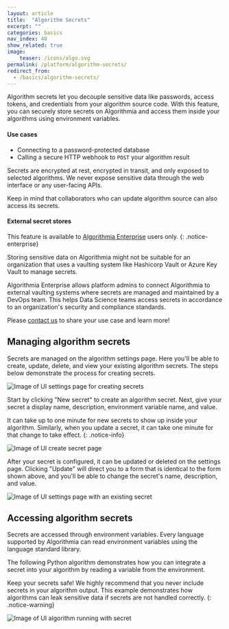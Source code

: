 ```yaml
---
layout: article
title:  "Algorithm Secrets"
excerpt: ""
categories: basics
nav_index: 40
show_related: true
image:
    teaser: /icons/algo.svg
permalink: /platform/algorithm-secrets/
redirect_from:
  - /basics/algorithm-secrets/
---
```


Algorithm secrets let you decouple sensitive data like passwords, access tokens, and credentials from your algorithm source code. With this feature, you can securely store secrets on Algorithmia and access them inside your algorithms using environment variables.

#### Use cases
  - Connecting to a password-protected database
  - Calling a secure HTTP webhook to `POST` your algorithm result

Secrets are encrypted at rest, encrypted in transit, and only exposed to selected algorithms. We never expose sensitive data through the web interface or any user-facing APIs.

Keep in mind that collaborators who can update algorithm source can also access its secrets.

#### External secret stores 

This feature is available to [Algorithmia Enterprise](/enterprise) users only.
{: .notice-enterprise}

Storing sensitive data on Algorithmia might not be suitable for an organization that uses a vaulting system like Hashicorp Vault or Azure Key Vault to manage secrets.

Algorithmia Enterprise allows platform admins to connect Algorithmia to external vaulting systems where secrets are managed and maintained by a DevOps team. This helps Data Science teams access secrets in accordance to an organization's security and compliance standards.

Please [contact us](/developers/faqs/how-do-i-connect-with-algorithmia) to share your use case and learn more!

## Managing algorithm secrets

Secrets are managed on the algorithm settings page. Here you'll be able to create, update, delete, and view your existing algorithm secrets. The steps below demonstrate the process for creating secrets.

![Image of UI settings page for creating secrets](/developers/images/post_images/algorithm_secrets/settings_page.png)

Start by clicking "New secret" to create an algorithm secret. Next, give your secret a display name, description, environment variable name, and value.

It can take up to one minute for new secrets to show up inside your algorithm. Similarly, when you update a secret, it can take one minute for that change to take effect.
{: .notice-info}

![Image of UI create secret page](/developers/images/post_images/algorithm_secrets/create_secret_page.png)

After your secret is configured, it can be updated or deleted on the settings page. Clicking "Update" will direct you to a form that is identical to the form shown above, and you'll be able to change the secret's name, description, and value.

![Image of UI settings page with an existing secret](/developers/images/post_images/algorithm_secrets/settings_page_with_secret.png)

## Accessing algorithm secrets

Secrets are accessed through environment variables. Every language supported by Algorithmia can read environment variables using the language standard library.

The following Python algorithm demonstrates how you can integrate a secret into your algorithm by reading a variable from the environment.

Keep your secrets safe! We highly recommend that you never include secrets in your algorithm output. This example demonstrates how algorithms can leak sensitive data if secrets are not handled correctly.
{: .notice-warning}

![Image of UI algorithm running with secret](/developers/images/post_images/algorithm_secrets/running_algorithm_with_secret.png)
